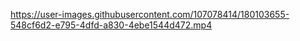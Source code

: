  https://user-images.githubusercontent.com/107078414/180103655-548cf6d2-e795-4dfd-a830-4ebe1544d472.mp4

